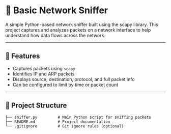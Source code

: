 # 📡 Basic Network Sniffer

A simple Python-based network sniffer built using the scapy library. This project captures and analyzes packets on a network interface to help understand how data flows across the network.

---

## 🚀 Features

- Captures packets using `scapy`
- Identifies IP and ARP packets
- Displays source, destination, protocol, and full packet info
- Can be configured to limit by time or packet count

---

## 📁 Project Structure

```text
├── sniffer.py         # Main Python script for sniffing packets
├── README.md          # Project documentation
└── .gitignore         # Git ignore rules (optional)
